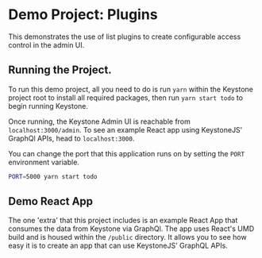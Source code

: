 # Demo Project: Plugins

This demonstrates the use of list plugins to create configurable access control in the admin UI.

## Running the Project.

To run this demo project, all you need to do is run `yarn` within the Keystone project root to install all required packages, then run `yarn start todo` to begin running Keystone.

Once running, the Keystone Admin UI is reachable from `localhost:3000/admin`. To see an example React app using KeystoneJS' GraphQl APIs, head to `localhost:3000`.

You can change the port that this application runs on by setting the `PORT` environment variable.

```sh
PORT=5000 yarn start todo
```

## Demo React App

The one 'extra' that this project includes is an example React App that consumes the data from Keystone via GraphQl. The app uses React's UMD build and is housed within the `/public` directory. It allows you to see how easy it is to create an app that can use KeystoneJS' GraphQL APIs.

